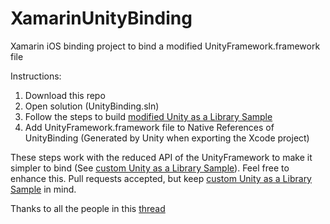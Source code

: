 # XamarinUnityBinding
Xamarin iOS binding project to bind a modified UnityFramework.framework file

Instructions:
1. Download this repo
2. Open solution (UnityBinding.sln)
3. Follow the steps to build [modified Unity as a Library Sample](https://github.com/FlorianAuer/Unity_as_a_Library-Xamarin-example)
4. Add UnityFramework.framework file to Native References of UnityBinding (Generated by Unity when exporting the Xcode project)


These steps work with the reduced API of the UnityFramework to make it simpler to bind (See [custom Unity as a Library Sample](https://github.com/FlorianAuer/Unity_as_a_Library-Xamarin-example)). Feel free to enhance this. Pull requests accepted, but keep [custom Unity as a Library Sample](https://github.com/FlorianAuer/Unity_as_a_Library-Xamarin-example) in mind.

Thanks to all the people in this [thread](https://forums.xamarin.com/discussion/161967/ios-binding-unity-as-a-library)
